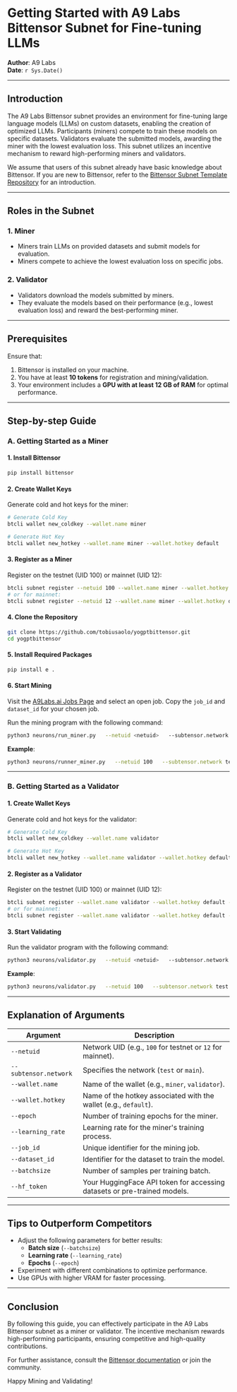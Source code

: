 # Getting Started with A9 Labs Bittensor Subnet for Fine-tuning LLMs

**Author**: A9 Labs  
**Date**: `r Sys.Date()`  

---

## Introduction

The A9 Labs Bittensor subnet provides an environment for fine-tuning large language models (LLMs) on custom datasets, enabling the creation of optimized LLMs. Participants (miners) compete to train these models on specific datasets. Validators evaluate the submitted models, awarding the miner with the lowest evaluation loss. This subnet utilizes an incentive mechanism to reward high-performing miners and validators.

We assume that users of this subnet already have basic knowledge about Bittensor. If you are new to Bittensor, refer to the [Bittensor Subnet Template Repository](https://github.com/opentensor/bittensor-subnet-template/blob/main/docs/running_on_staging.md) for an introduction.

---

## Roles in the Subnet

### 1. **Miner**
- Miners train LLMs on provided datasets and submit models for evaluation.
- Miners compete to achieve the lowest evaluation loss on specific jobs.

### 2. **Validator**
- Validators download the models submitted by miners.
- They evaluate the models based on their performance (e.g., lowest evaluation loss) and reward the best-performing miner.

---

## Prerequisites

Ensure that:
1. Bittensor is installed on your machine.
2. You have at least **10 tokens** for registration and mining/validation.
3. Your environment includes a **GPU with at least 12 GB of RAM** for optimal performance.

---

## Step-by-step Guide

### A. Getting Started as a Miner

#### 1. Install Bittensor
```bash
pip install bittensor
```

#### 2. Create Wallet Keys
Generate cold and hot keys for the miner:
```bash
# Generate Cold Key
btcli wallet new_coldkey --wallet.name miner

# Generate Hot Key
btcli wallet new_hotkey --wallet.name miner --wallet.hotkey default
```

#### 3. Register as a Miner
Register on the testnet (UID 100) or mainnet (UID 12):
```bash
btcli subnet register --netuid 100 --wallet.name miner --wallet.hotkey default --subtensor.network test
# or for mainnet:
btcli subnet register --netuid 12 --wallet.name miner --wallet.hotkey default --subtensor.network main
```

#### 4. Clone the Repository
```bash
git clone https://github.com/tobiusaolo/yogptbittensor.git
cd yogptbittensor
```

#### 5. Install Required Packages
```bash
pip install e .
```

#### 6. Start Mining
Visit the [A9Labs.ai Jobs Page](https://tobiusaolo.github.io/A9labsDashboard/) and select an open job. Copy the `job_id` and `dataset_id` for your chosen job.

Run the mining program with the following command:
```bash
python3 neurons/run_miner.py   --netuid <netuid>   --subtensor.network <network>   --wallet.name <walletname>   --wallet.hotkey <hotkeyname> --model_type llama2  --epoch <epochs>   --learning_rate <learning_rate>   --job_id <job_id>   --dataset_id <dataset_id>   --batch_size <batch_size>   --hf_token <huggingface_token>
```

**Example**:
```bash
python3 neurons/runner_miner.py   --netuid 100   --subtensor.network test   --wallet.name miner   --wallet.hotkey default --model_type llama2  --epoch 10   --learning_rate 0.001   --job_id 12345   --dataset_id mlabonne/guanaco-llama2-1k   --batch_size 32   --hf_token YOUR_HF_TOKEN
```

---

### B. Getting Started as a Validator

#### 1. Create Wallet Keys
Generate cold and hot keys for the validator:
```bash
# Generate Cold Key
btcli wallet new_coldkey --wallet.name validator

# Generate Hot Key
btcli wallet new_hotkey --wallet.name validator --wallet.hotkey default
```

#### 2. Register as a Validator
Register on the testnet (UID 100) or mainnet (UID 12):
```bash
btcli subnet register --wallet.name validator --wallet.hotkey default --subtensor.network test
# or for mainnet:
btcli subnet register --wallet.name validator --wallet.hotkey default --subtensor.network main
```

#### 3. Start Validating
Run the validator program with the following command:
```bash
python3 neurons/validator.py   --netuid <netuid>   --subtensor.network <network>   --wallet.name <walletname>   --wallet.hotkey <hotkeyname>
```

**Example**:
```bash
python3 neurons/validator.py   --netuid 100   --subtensor.network test   --wallet.name validator   --wallet.hotkey default
```

---

## Explanation of Arguments

| **Argument**           | **Description**                                                                          |
|-------------------------|------------------------------------------------------------------------------------------|
| `--netuid`             | Network UID (e.g., `100` for testnet or `12` for mainnet).                                |
| `--subtensor.network`  | Specifies the network (`test` or `main`).                                                 |
| `--wallet.name`        | Name of the wallet (e.g., `miner`, `validator`).                                          |
| `--wallet.hotkey`      | Name of the hotkey associated with the wallet (e.g., `default`).                          |
| `--epoch`              | Number of training epochs for the miner.                                                 |
| `--learning_rate`      | Learning rate for the miner's training process.                                           |
| `--job_id`             | Unique identifier for the mining job.                                                    |
| `--dataset_id`         | Identifier for the dataset to train the model.                                            |
| `--batchsize`          | Number of samples per training batch.                                                    |
| `--hf_token`           | Your HuggingFace API token for accessing datasets or pre-trained models.                  |

---

## Tips to Outperform Competitors

- Adjust the following parameters for better results:
  - **Batch size** (`--batchsize`)
  - **Learning rate** (`--learning_rate`)
  - **Epochs** (`--epoch`)
- Experiment with different combinations to optimize performance.
- Use GPUs with higher VRAM for faster processing.

---

## Conclusion

By following this guide, you can effectively participate in the A9 Labs Bittensor subnet as a miner or validator. The incentive mechanism rewards high-performing participants, ensuring competitive and high-quality contributions.

For further assistance, consult the [Bittensor documentation](https://github.com/opentensor/bittensor-subnet-template/blob/main/docs/running_on_staging.md) or join the community.

Happy Mining and Validating!